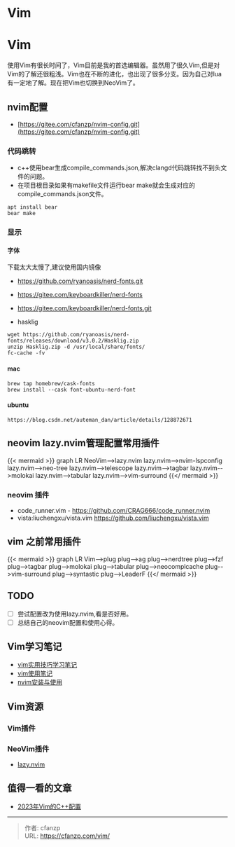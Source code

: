 # Vim


# Vim
使用Vim有很长时间了，Vim目前是我的首选编辑器。虽然用了很久Vim,但是对Vim的了解还很粗浅。Vim也在不断的进化，也出现了很多分支。因为自己对lua有一定地了解。现在把Vim也切换到NeoVim了。
## nvim配置
- [https://gitee.com/cfanzp/nvim-config.git](https://gitee.com/cfanzp/nvim-config.git)

### 代码跳转
- c++使用bear生成compile_commands.json,解决clangd代码跳转找不到头文件的问题。
- 在项目根目录如果有makefile文件运行bear make就会生成对应的compile_commands.json文件。
```
apt install bear
bear make
```

### 显示
#### 字体
下载太大太慢了,建议使用国内镜像
- https://github.com/ryanoasis/nerd-fonts.git
- https://gitee.com/keyboardkiller/nerd-fonts
- https://gitee.com/keyboardkiller/nerd-fonts.git

- hasklig
```
wget https://github.com/ryanoasis/nerd-fonts/releases/download/v3.0.2/Hasklig.zip
unzip Hasklig.zip -d /usr/local/share/fonts/
fc-cache -fv
```

#### mac
```
brew tap homebrew/cask-fonts
brew install --cask font-ubuntu-nerd-font
```

#### ubuntu
```
https://blog.csdn.net/auteman_dan/article/details/128872671
```

## neovim lazy.nvim管理配置常用插件
{{< mermaid >}}
graph LR
  NeoVim-->lazy.nvim
  lazy.nvim-->nvim-lspconfig
  lazy.nvim-->neo-tree
  lazy.nvim-->telescope
  lazy.nvim-->tagbar
  lazy.nvim-->molokai
  lazy.nvim-->tabular
  lazy.nvim-->vim-surround
{{</ mermaid >}}

### neovim 插件
- code_runner.vim - https://github.com/CRAG666/code_runner.nvim
- vista:liuchengxu/vista.vim https://github.com/liuchengxu/vista.vim

## vim 之前常用插件
{{< mermaid >}}
graph LR
  Vim-->plug
  plug-->ag
  plug-->nerdtree
  plug-->fzf
  plug-->tagbar
  plug-->molokai
  plug-->tabular
  plug-->neocomplcache
  plug-->vim-surround
  plug-->syntastic
  plug-->LeaderF
{{</ mermaid >}}


## TODO
- [ ] 尝试配置改为使用lazy.nvim,看是否好用。
- [ ] 总结自己的neovim配置和使用心得。

## Vim学习笔记
- [vim实用技巧学习笔记](/book/vim/)
- [vim使用笔记](/categories/vim/)
- [nvim安装与使用](/nvim/)


## Vim资源
### Vim插件
### NeoVim插件
- [lazy.nvim](https://github.com/folke/lazy.nvim)

## 值得一看的文章
- [2023年Vim的C++配置](https://martins3.github.io/My-Linux-Config/docs/nvim.html)


---

> 作者: cfanzp  
> URL: https://cfanzp.com/vim/  

